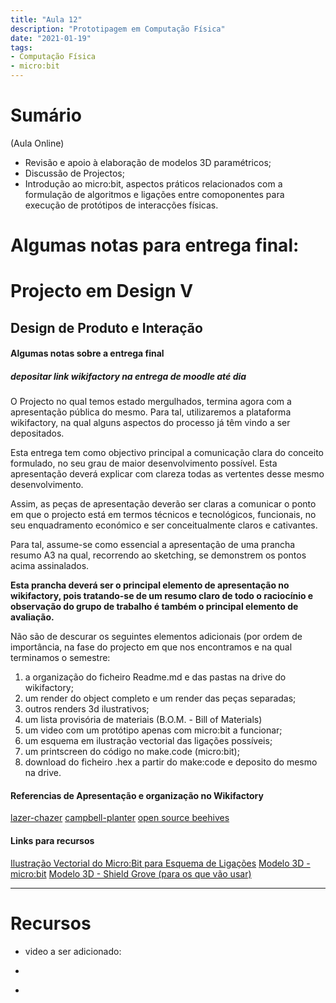 ```yaml
---
title: "Aula 12"
description: "Prototipagem em Computação Física"
date: "2021-01-19"
tags:
- Computação Física
- micro:bit
---
```


# Sumário

(Aula Online)

* Revisão e apoio à elaboração de modelos 3D paramétricos;
* Discussão de Projectos;
* Introdução ao micro:bit, aspectos práticos relacionados com a formulação de algoritmos e ligações entre comoponentes para execução de protótipos de interacções físicas.
 
# Algumas notas para entrega final:

# Projecto em Design V
## Design de Produto e Interação

#### Algumas notas sobre a entrega final
##### depositar link wikifactory na entrega de moodle até dia

O Projecto no qual temos estado mergulhados, termina agora com a apresentação pública do mesmo. Para tal, utilizaremos a plataforma wikifactory, na qual alguns aspectos do processo já têm vindo a ser depositados.

Esta entrega tem como objectivo principal a comunicação clara do conceito formulado, no seu grau de maior desenvolvimento possível.
Esta apresentação deverá explicar com clareza todas as vertentes desse mesmo desenvolvimento.

Assim, as peças de apresentação deverão ser claras a comunicar o ponto em que o projecto está em termos técnicos e tecnológicos, funcionais, no seu enquadramento económico e ser conceitualmente claros e cativantes.

Para tal, assume-se como essencial a apresentação de uma prancha resumo A3 na qual, recorrendo ao sketching, se demonstrem os pontos acima assinalados.

**Esta prancha deverá ser o principal elemento de apresentação no wikifactory, pois tratando-se de um resumo claro de todo o raciocínio e observação do grupo de trabalho é também o principal elemento de avaliação.**

Não são de descurar os seguintes elementos adicionais (por ordem de importância, na fase do projecto em que nos encontramos e na qual terminamos o semestre:

1. a organização do ficheiro Readme.md e das pastas na drive do wikifactory;
2. um render do object completo e um render das peças separadas;
3. outros renders 3d ilustrativos;
4. um lista provisória de materiais (B.O.M. - Bill of Materials)
5. um video com um protótipo apenas com micro:bit a funcionar;
6. um esquema em ilustração vectorial das ligações possíveis;
7. um printscreen do código no make.code (micro:bit);
8. download do ficheiro .hex a partir do make:code e deposito do mesmo na drive.


#### Referencias de Apresentação e organização no Wikifactory 

[lazer-chazer](https://wikifactory.com/@flowalistik/lazer-chazer)
[campbell-planter](https://wikifactory.com/@flowalistik/campbell-planter)
[open source beehives](https://projects.fablabs.io/+OSBeehives/barcelona-warre-beehive)


#### Links para recursos

[Ilustração Vectorial do Micro:Bit para Esquema de Ligações](https://github.com/microbit-foundation/microbit-svg)
[Modelo 3D - micro:bit](https://grabcad.com/library/microbit-go-bundle-micro-bit-bbc-1)
[Modelo 3D - Shield Grove (para os que vão usar)](https://grabcad.com/library/shield-grove-pour-micro-bit-1)


___
# Recursos

* video a ser adicionado:
* []()

* []()